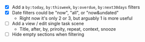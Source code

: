 * [x] Add a `by:today`, `by:thisweek`, `by:overdue`, `by:next30days` filters
* [x] Date filters could be "now", "all", or "now&undated"
  - Right now it's only 2 or 3, but arguably 1 is more useful
* [ ] Add a view / edit single task scene
  - Title, after, by, priroity, repeat, context, snooze
* [ ] Hide empty sections when filtering